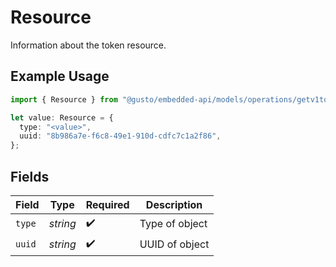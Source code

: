 # Resource

Information about the token resource.

## Example Usage

```typescript
import { Resource } from "@gusto/embedded-api/models/operations/getv1tokeninfo.js";

let value: Resource = {
  type: "<value>",
  uuid: "8b986a7e-f6c8-49e1-910d-cdfc7c1a2f86",
};
```

## Fields

| Field              | Type               | Required           | Description        |
| ------------------ | ------------------ | ------------------ | ------------------ |
| `type`             | *string*           | :heavy_check_mark: | Type of object     |
| `uuid`             | *string*           | :heavy_check_mark: | UUID of object     |